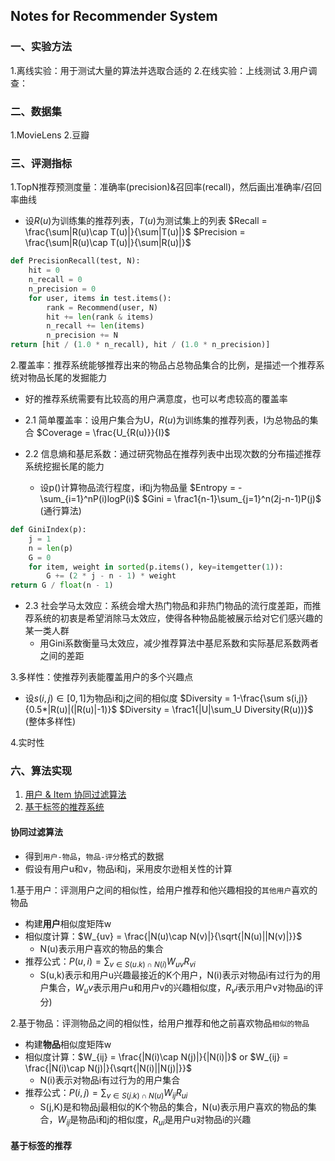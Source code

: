 ## Notes for Recommender System

### 一、实验方法
1.离线实验：用于测试大量的算法并选取合适的
2.在线实验：上线测试
3.用户调查：

### 二、数据集
1.MovieLens
2.豆瓣

### 三、评测指标
1.TopN推荐预测度量：准确率(precision)&召回率(recall)，然后画出准确率/召回率曲线
- 设$R(u)$为训练集的推荐列表，$T(u)$为测试集上的列表
$Recall = \frac{\sum|R(u)\cap T(u)|}{\sum|T(u)|}$
$Precision = \frac{\sum|R(u)\cap T(u)|}{\sum|R(u)|}$

```python
def PrecisionRecall(test, N):
    hit = 0
    n_recall = 0
    n_precision = 0
    for user, items in test.items():
        rank = Recommend(user, N)
        hit += len(rank & items)
        n_recall += len(items)
        n_precision += N
return [hit / (1.0 * n_recall), hit / (1.0 * n_precision)]
```


2.覆盖率：推荐系统能够推荐出来的物品占总物品集合的比例，是描述一个推荐系统对物品长尾的发掘能力
- 好的推荐系统需要有比较高的用户满意度，也可以考虑较高的覆盖率
- 2.1 简单覆盖率：设用户集合为U，$R(u)$为训练集的推荐列表，I为总物品的集合
$Coverage = \frac{U_{R(u)}}{I}$

- 2.2 信息熵和基尼系数：通过研究物品在推荐列表中出现次数的分布描述推荐系统挖掘长尾的能力
    - 设p()计算物品流行程度，i和j为物品量
    $Entropy = -\sum_{i=1}^nP(i)logP(i)$
    $Gini = \frac1{n-1}\sum_{j=1}^n(2j-n-1)P(j)$ (通行算法)

```python
def GiniIndex(p):
    j = 1
    n = len(p)
    G = 0
    for item, weight in sorted(p.items(), key=itemgetter(1)):
        G += (2 * j - n - 1) * weight
return G / float(n - 1)
```

- 2.3 社会学马太效应：系统会增大热门物品和非热门物品的流行度差距，而推荐系统的初衷是希望消除马太效应，使得各种物品能被展示给对它们感兴趣的某一类人群
    - 用Gini系数衡量马太效应，减少推荐算法中基尼系数和实际基尼系数两者之间的差距

3.多样性：使推荐列表能覆盖用户的多个兴趣点
- 设$s(i,j)\in [0,1]$为物品i和j之间的相似度
$Diversity = 1-\frac{\sum s(i,j)}{0.5*|R(u)|(|R(u)|-1)}$
$Diversity = \frac1{|U|\sum_U Diversity(R(u))}$ (整体多样性)

4.实时性

### 六、算法实现
1. [用户 & Item 协同过滤算法](http://blog.csdn.net/gamer_gyt/article/details/51346159)
2. [基于标签的推荐系统](http://blog.csdn.net/gamer_gyt/article/details/51684716)

#### 协同过滤算法
- 得到`用户-物品`，`物品-评分`格式的数据
- 假设有用户u和v，物品i和j，采用皮尔逊相关性的计算

1.基于用户：评测用户之间的相似性，给用户推荐和他兴趣相投的`其他用户`喜欢的物品
- 构建**用户**相似度矩阵w
- 相似度计算：$W_{uv} = \frac{|N(u)\cap N(v)|}{\sqrt{|N(u)||N(v)|}}$
    - N(u)表示用户喜欢的物品的集合
- 推荐公式：$P(u,i) = \sum_{v\in S(u.k)\cap N(i)}W_{uv}R_{vi}$
    - S(u,k)表示和用户u兴趣最接近的K个用户，N(i)表示对物品i有过行为的用户集合，$W_uv$表示用户u和用户v的兴趣相似度，$R_vi$表示用户v对物品i的评分)

2.基于物品：评测物品之间的相似性，给用户推荐和他之前喜欢物品`相似的物品`

- 构建**物品**相似度矩阵w
- 相似度计算：$W_{ij} = \frac{|N(i)\cap N(j)|}{|N(i)|}$ or $W_{ij} = \frac{|N(i)\cap N(j)|}{\sqrt{|N(i)||N(j)|}}$
    - N(i)表示对物品i有过行为的用户集合
- 推荐公式：$P(i,j) = \sum_{v\in S(j.k)\cap N(u)}W_{ij}R_{ui}$
    - S(j,K)是和物品j最相似的K个物品的集合，N(u)表示用户喜欢的物品的集合，$W_{ij}$是物品i和j的相似度，$R_{ui}$是用户u对物品i的兴趣

#### 基于标签的推荐
